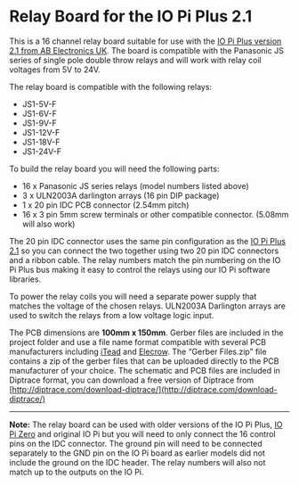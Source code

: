 # Relay Board for the IO Pi Plus 2.1 #

This is a 16 channel relay board suitable for use with the [IO Pi Plus version 2.1 from AB Electronics UK](https://www.abelectronics.co.uk/p/54/IO-Pi-Plus).  The board is compatible with the Panasonic JS series of single pole double throw relays and will work with relay coil voltages from 5V to 24V. 

The relay board is compatible with the following relays:

- JS1-5V-F
- JS1-6V-F
- JS1-9V-F
- JS1-12V-F
- JS1-18V-F
- JS1-24V-F

To build the relay board you will need the following parts:

- 16 x Panasonic JS series relays (model numbers listed above)
- 3 x ULN2003A darlington arrays (16 pin DIP package) 
- 1 x 20 pin IDC PCB connector (2.54mm pitch) 
- 16 x 3 pin 5mm screw terminals or other compatible connector. (5.08mm will also work)
 
The 20 pin IDC connector uses the same pin configuration as the [IO Pi Plus 2.1](https://www.abelectronics.co.uk/p/54/IO-Pi-Plus) so you can connect the two together using two 20 pin IDC connectors and a ribbon cable.  The relay numbers match the pin numbering on the IO Pi Plus bus making it easy to control the relays using our IO Pi software libraries.

To power the relay coils you will need a separate power supply that matches the voltage of the chosen relays.  ULN2003A Darlington arrays are used to switch the relays from a low voltage logic input.

The PCB dimensions are **100mm x 150mm**.  Gerber files are included in the project folder and use a file name format compatible with several PCB manufacturers including [iTead](https://www.itead.cc/open-pcb/pcb-prototyping/2layer-pcb-larger-than-10cm-x-10cm.html) and [Elecrow](https://www.elecrow.com/services/pcb-prototyping/5pcs-2-layer-pcb.html).  The “Gerber Files.zip” file contains a zip of the gerber files that can be uploaded directly to the PCB manufacturer of your choice.
The schematic and PCB files are included in Diptrace format, you can download a free version of Diptrace from [http://diptrace.com/download-diptrace/](http://diptrace.com/download-diptrace/)


----------


**Note:** The relay board can be used with older versions of the IO Pi Plus, [IO Pi Zero](https://www.abelectronics.co.uk/p/71/IO-Pi-Zero) and original IO Pi but you will need to only connect the 16 control pins on the IDC connector.  The ground pin will need to be connected separately to the GND pin on the IO Pi board as earlier models did not include the ground on the IDC header.  The relay numbers will also not match up to the outputs on the IO Pi.

